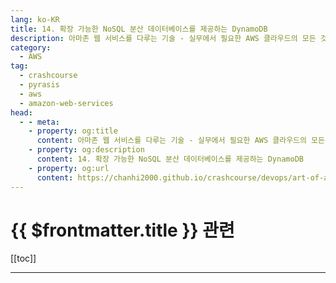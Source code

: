 ```yaml
---
lang: ko-KR
title: 14. 확장 가능한 NoSQL 분산 데이터베이스를 제공하는 DynamoDB
description: 아마존 웹 서비스를 다루는 기술 - 실무에서 필요한 AWS 클라우드의 모든 것! > 14. 확장 가능한 NoSQL 분산 데이터베이스를 제공하는 DynamoDB
category:
  - AWS
tag: 
  - crashcourse
  - pyrasis
  - aws 
  - amazon-web-services
head:
  - - meta:
    - property: og:title
      content: 아마존 웹 서비스를 다루는 기술 - 실무에서 필요한 AWS 클라우드의 모든 것! > 14. 확장 가능한 NoSQL 분산 데이터베이스를 제공하는 DynamoDB
    - property: og:description
      content: 14. 확장 가능한 NoSQL 분산 데이터베이스를 제공하는 DynamoDB
    - property: og:url
      content: https://chanhi2000.github.io/crashcourse/devops/art-of-aws/14.html
---
```


# {{ $frontmatter.title }} 관련

[[toc]]

---

<TagLinks />